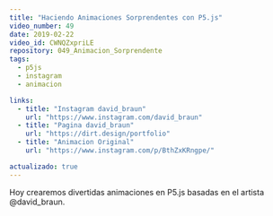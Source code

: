 ```yaml
---
title: "Haciendo Animaciones Sorprendentes con P5.js"
video_number: 49
date: 2019-02-22
video_id: CWNQZxpriLE
repository: 049_Animacion_Sorprendente
tags:
  - p5js
  - instagram
  - animacion

links:
  - title: "Instagram david_braun"
    url: "https://www.instagram.com/david_braun"
  - title: "Pagina david_braun"
    url: "https://dirt.design/portfolio"
  - title: "Animacion Original"
    url: "https://www.instagram.com/p/BthZxKRngpe/"

actualizado: true
---
```


Hoy crearemos divertidas animaciones en P5.js basadas en el artista @david_braun.
